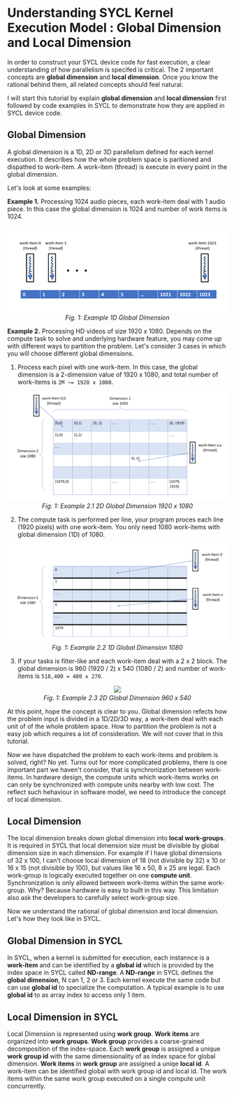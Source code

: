 # Understanding SYCL Kernel Execution Model : Global Dimension and Local Dimension

In order to construct your SYCL device code for fast execution, a clear understanding of how parallelism is specifed is critical. The 2  important concepts are **global dimension** and **local dimension**. Once you know the rational behind them, all related concepts should feel natural. 

I will start this tutorial by explain **global dimension** and **local dimension** first followed by code examples in SYCL to demonstrate how they are applied in SYCL device code.

## Global Dimension
A global dimension is a 1D, 2D or 3D parallelism defined for each kernel execution. It describes how the whole problem space is paritioned and dispathed to work-item. A work-item (thread) is execute in every point in the global dimension. 

Let's look at some examples:  

**Example 1.** Processing 1024 audio pieces, each work-item deal with 1 audio piece. In this case the global dimension is 1024 and number of work items is 1024.

<p align="center"> 
<img src="1_d_global_dimension.png?raw=true"/> <br>
<em>Fig. 1: Example 1D Global Dimension</em>
</p>


**Example 2.** Processing HD videos of size 1920 x 1080. Depends on the compute task to solve and underlying hardware feature, you may come up with different ways to partition the problem. Let's consider 3 cases in which you will choose different global dimensions. 
  1. Process each pixel with one work-item. In this case, the global dimension is a 2-dimension value of 1920 x 1080, and total number of work-items is `2M ~= 1920 x 1080`. 

<p align="center"> 
<img src="2d_example1.png?raw=true"/> <br>
<em>Fig. 1: Example 2.1 2D Global Dimension 1920 x 1080</em>
</p>
  
  2. The compute task is performed per line, your program proces each line (1920 pixels) with one work-item. You only need 1080 work-items with global dimension (1D) of 1080.

<p align="center"> 
<img src="2d_example2.png?raw=true"/> <br>
<em>Fig. 1: Example 2.2 1D Global Dimension 1080</em>
</p>
  
  3. If your tasks is filter-like and each work-item deal with a 2 x 2 block. The global dimension is 960 (1920 / 2) x 540 (1080 / 2) and number of work-items is `518,400 = 480 x 270`.

<p align="center"> 
<img src="12d_example3.png?raw=true"/> <br>
<em>Fig. 1: Example 2.3 2D Global Dimension 960 x 540</em>
</p>

At this point, hope the concept is clear to you. Global dimension refects how the problem input is divided in a 1D/2D/3D way, a work-item deal with each unit of of the whole problem space. How to partition the problem is not a easy job which requires a lot of consideration. We will not cover that in this tutorial. 

Now we have dispatched the problem to each work-items and problem is solved, right? No yet. Turns out for more complicated problems, there is one important part we haven't consider, that is synchronization between work-items. In hardware design, the compute units which work-items works on can only be synchronized with compute units nearby with low cost. The reflect such hehaviour in software model, we need to introduce the concept of local dimension. 

## Local Dimension

The local dimension breaks down global dimension into **local work-groups**. It is required in SYCL that local dimension size must be divisible by global dimension size in each dimension. For example if I have global dimensions of 32 x 100, I can't choose local  dimension of 18 (not divisible by 32) x 10 or 16 x 15 (not divisible by 100), but values like 16 x 50, 8 x 25 are legal. Each work-group is logically executed together on one **compute unit**. Synchronization is only allowed between work-items within the same work-group. Why? Because hardware is easy to built in this way. This limitation also ask the developers to carefully select work-group size. 

Now we understand the rational of global dimension and local dimension. Let's how they look like in SYCL.

## Global Dimension in SYCL
In SYCL, when a kernel is submitted for execution, each instannce is a **work-item** and can be identified by a **global id** which is provided by the index space in SYCL called **ND-range**. A **ND-range** in SYCL defines the **global dimension**, N can 1, 2 or 3. Each kernel execute the same code but can use **global id** to specialize the computation. A typical example is to use **global id** to as array index to access only 1 item. 

## Local Dimension in SYCL
Local Dimension is represented using **work group**. **Work items** are organized into **work groups**. **Work group** provides a coarse-grained decomposition of the index-space. Each **work group** is assigned a unique **work group id** with the same dimensionality of as index space for global dimension. **Work items** in **work group** are assigned a uniqe **local id**. A work-item can be identified global with work group id and local id. The work items within the same work group executed on a single compute unit concurrently. 
